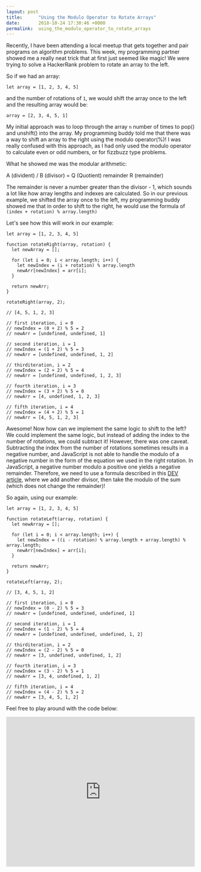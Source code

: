 ```yaml
---
layout: post
title:      "Using the Modulo Operator to Rotate Arrays"
date:       2018-10-24 17:30:46 +0000
permalink:  using_the_modulo_operator_to_rotate_arrays
---
```


Recently, I have been attending a local meetup that gets together and pair programs on algorithm problems. This week, my programming partner showed me a really neat trick that at first just seemed like magic! We were trying to solve a HackerRank problem to rotate an array to the left.

So if we had an array:

`let array = [1, 2, 3, 4, 5]`

and the number of rotations of `1`, we would shift the array once to the left and the resulting array would be:

`array = [2, 3, 4, 5, 1]`


My initial approach was to loop through the array `n` number of times to pop() and unshift() into the array. My programming buddy told me that there was a way to shift an array to the right using the modulo operator(%)! I was really confused with this approach, as I had only used the modulo operator to calculate even or odd numbers, or for fizzbuzz type problems. 

What he showed me was the modular arithmetic:

A (divident) / B (divisor) = Q (Quotient) remainder R (remainder)

The remainder is never a number greater than the divisor - 1, which sounds a lot like how array lengths and indexes are calculated.  So in our previous example, we shifted the array once to the left, my programming buddy showed me that in order to shift to the right, he would use the formula of `(index + rotation) % array.length)`

Let's see how this will work in our example:

```
let array = [1, 2, 3, 4, 5]

function rotateRight(array, rotation) {
  let newArray = [];

  for (let i = 0; i < array.length; i++) {
    let newIndex = (i + rotation) % array.length
    newArr[newIndex] = arr[i];
  }

  return newArr;
}

rotateRight(array, 2);

// [4, 5, 1, 2, 3]

// first iteration, i = 0
// newIndex = (0 + 2) % 5 = 2
// newArr = [undefined, undefined, 1]

// second iteration, i = 1
// newIndex = (1 + 2) % 5 = 3
// newArr = [undefined, undefined, 1, 2]

// thirditeration, i = 2
// newIndex = (2 + 2) % 5 = 4
// newArr = [undefined, undefined, 1, 2, 3]

// fourth iteration, i = 3
// newIndex = (3 + 2) % 5 = 0
// newArr = [4, undefined, 1, 2, 3]

// fifth iteration, i = 4
// newIndex = (4 + 2) % 5 = 1
// newArr = [4, 5, 1, 2, 3]

```




Awesome! Now how can we implement the same logic to shift to the left? 
We could implement the same logic, but instead of adding the index to the number of rotations, we could subtract it! However, there was one caveat. Subtracting the index from the number of rotations sometimes results in a negative number, and JavaScript is not able to handle the modulo of a negative number in the form of the equation we used in the right rotation. In JavaScript, a negative number modulo a positive one yields a negative remainder. Therefore, we need to use a formula described in this [DEV article](https://dev.to/maurobringolf/a-neat-trick-to-compute-modulo-of-negative-numbers-111e), where we add another divisor, then take the modulo of the sum (which does not change the remainder)!

So again, using our example:

```
let array = [1, 2, 3, 4, 5]

function rotateLeft(array, rotation) {
  let newArray = [];

  for (let i = 0; i < array.length; i++) {
    let newIndex = ((i - rotation) % array.length + array.length) % array.length;
    newArr[newIndex] = arr[i];
  }

  return newArr;
}

rotateLeft(array, 2);

// [3, 4, 5, 1, 2]

// first iteration, i = 0
// newIndex = (0 - 2) % 5 = 3
// newArr = [undefined, undefined, undefined, 1]

// second iteration, i = 1
// newIndex = (1 - 2) % 5 = 4
// newArr = [undefined, undefined, undefined, 1, 2]

// thirditeration, i = 2
// newIndex = (2 - 2) % 5 = 0
// newArr = [3, undefined, undefined, 1, 2]

// fourth iteration, i = 3
// newIndex = (3 - 2) % 5 = 1
// newArr = [3, 4, undefined, 1, 2]

// fifth iteration, i = 4
// newIndex = (4 - 2) % 5 = 2
// newArr = [3, 4, 5, 1, 2]
```

Feel free to play around with the code below:

<iframe height="400px" width="100%" src="https://repl.it/@hyoyou/DeadlyEasygoingUnit?lite=true" scrolling="no" frameborder="no" allowtransparency="true" allowfullscreen="true" sandbox="allow-forms allow-pointer-lock allow-popups allow-same-origin allow-scripts allow-modals"></iframe>

